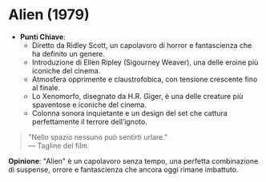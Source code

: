 # Alien (1979)

- **Punti Chiave**: 
  - Diretto da Ridley Scott, un capolavoro di horror e fantascienza che ha definito un genere.
  - Introduzione di Ellen Ripley (Sigourney Weaver), una delle eroine più iconiche del cinema.
  - Atmosfera opprimente e claustrofobica, con tensione crescente fino al finale.
  - Lo Xenomorfo, disegnato da H.R. Giger, è una delle creature più spaventose e iconiche del cinema.
  - Colonna sonora inquietante e un design del set che cattura perfettamente il terrore dell’ignoto.

> "Nello spazio nessuno può sentirti urlare."  
> — Tagline del film

**Opinione**: "Alien" è un capolavoro senza tempo, una perfetta combinazione di suspense, orrore e fantascienza che ancora oggi rimane imbattuto.
